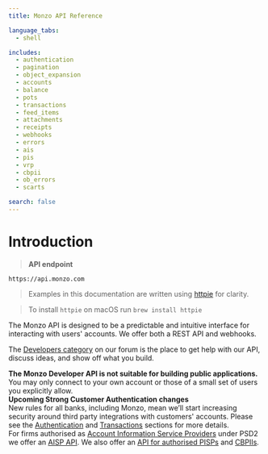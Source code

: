 ```yaml
---
title: Monzo API Reference

language_tabs:
  - shell

includes:
  - authentication
  - pagination
  - object_expansion
  - accounts
  - balance
  - pots
  - transactions
  - feed_items
  - attachments
  - receipts
  - webhooks
  - errors
  - ais
  - pis
  - vrp
  - cbpii
  - ob_errors
  - scarts

search: false
---
```


# Introduction

> **API endpoint**

```
https://api.monzo.com
```

> Examples in this documentation are written using [httpie](https://github.com/jkbrzt/httpie) for clarity.

> To install `httpie` on macOS run `brew install httpie`

The Monzo API is designed to be a predictable and intuitive interface for interacting with users' accounts. We offer both a REST API and webhooks.

The [Developers category](https://community.monzo.com/c/developers) on our forum is the place to get help with our API, discuss ideas, and show off what you build.

<aside class="warning">
    <strong>The Monzo Developer API is not suitable for building public applications.</strong><br>
    You may only connect to your own account or those of a small set of users you explicitly allow.
</aside>

<aside class="warning">
    <strong>Upcoming Strong Customer Authentication changes</strong><br>
New rules for all banks, including Monzo, mean we’ll start increasing security around third party integrations with customers' accounts. 
Please see the <a href=#authentication>Authentication</a> and <a href=#list-transactions>Transactions</a> sections for more details.
</aside>

<aside class="notice">
    For firms authorised as <a href="https://www.fca.org.uk/account-information-service-ais-payment-initiation-service-pis">Account Information Service Providers</a> under PSD2 we offer an <a href=#account-information-services-api>AISP API</a>.
    We also offer an <a href=#payment-initiation-services-api>API for authorised PISPs</a> and <a href=#confirmation-of-funds-api>CBPIIs</a>.
</aside>
